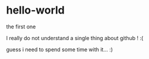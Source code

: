 # hello-world
the first one

I really do not understand a single thing about github ! :(

guess i need to spend some time with it... :)
